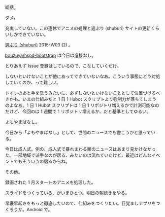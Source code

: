 総括。

ダメ。

充実していない。この連休でアニメの処理と週ぶり (shuburi) サイトの更新くらいしかできていない。

[週ぶり (shuburi)][shuburi] 2015-W03 (2) 。

[bouzuya/hspd-bootstrap][] は今日は進捗なし。

とりあえず Issue 登録はしているので、こなしていくだけ。

しないといけないことが他にあってできていないなあ。こういう事態にどう対処していくのか、って難しい。

トイレのあと手を洗うみたいに、必ずしないといけないこととして位置づけるべきかも。いまの仕組みだと 1 日 1 Hubot スクリプトより強制力が落ちてしまうのよなあ。1 日 1 Hubot スクリプトは 1 日 1 リポジトリ増えるかで計測可能なのだけど、今回のは 1 週間で 1 リポジトリ増えるか、だと基準としてゆるい。

よもやまばなし。

今日から「よもやまばなし」として、世間のニュースでも書こうかと思っている。

今日は成人式。例の、成人式で暴れまわる類のニュースはあまり見かけなかった。一部地域で派手なのが居る、みたいのは流れていたけど、最近はどんなイベントでもそういうの居るからね。

その他。

録画された 1 月スタートのアニメを処理した。

スライドをつくっている、がいまひとつ。明日の朝続きをやる。

早寝早起きをもっと徹底したいので、仕組みをつくりたい。目覚ましアプリをつくろうか。Android で。

[shuburi]: http://shuburi.org
[bouzuya/hspd-bootstrap]: https://github.com/bouzuya/hspd-bootstrap

